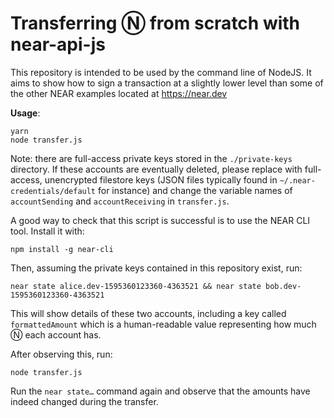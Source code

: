Transferring Ⓝ from scratch with near-api-js
===

This repository is intended to be used by the command line of NodeJS. It aims to show how to sign a transaction at a slightly lower level than some of the other NEAR examples located at https://near.dev

**Usage**:

    yarn
    node transfer.js
    
Note: there are full-access private keys stored in the `./private-keys` directory. If these accounts are eventually deleted, please replace with full-access, unencrypted filestore keys (JSON files typically found in `~/.near-credentials/default` for instance) and change the variable names of `accountSending` and `accountReceiving` in `transfer.js`. 

A good way to check that this script is successful is to use the NEAR CLI tool. Install it with:

    npm install -g near-cli
    
Then, assuming the private keys contained in this repository exist, run:

    near state alice.dev-1595360123360-4363521 && near state bob.dev-1595360123360-4363521    

This will show details of these two accounts, including a key called `formattedAmount` which is a human-readable value representing how much Ⓝ each account has.

After observing this, run:

    node transfer.js
    
Run the `near state…` command again and observe that the amounts have indeed changed during the transfer.
